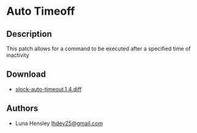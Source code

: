 Auto Timeoff
============

Description
-----------
This patch allows for a command to be executed after a specified time of inactivity

Download
--------
* [slock-auto-timeout.1.4.diff](slock-auto-timeout.1.4.diff)

Authors
-------
* Luna Hensley <lhdev25@gmail.com>

